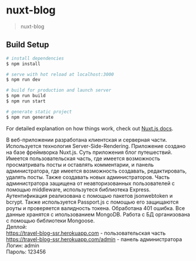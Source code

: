 # nuxt-blog

> nuxt-blog

## Build Setup

```bash
# install dependencies
$ npm install

# serve with hot reload at localhost:3000
$ npm run dev

# build for production and launch server
$ npm run build
$ npm run start

# generate static project
$ npm run generate
```

For detailed explanation on how things work, check out [Nuxt.js docs](https://nuxtjs.org).

В веб-приложении разработана клиентская и серверная части. Используется технология Server-Side-Rendering. Приложение создано на базе фреймворка Nuxt.js.
Суть приложения блог путешествий. Имеется пользовательская часть, где имеется возможность просматривать посты и оставлять комментарии, и панель администратора, где имеется возможность создавать, редактировать, удалять посты. Также создавать новых администраторов. Часть администратора защищена от неавторизованных пользователей c помощью middleware, использутеся библиотека Express.
Аутентификация реализована c помощью пакетов jsonwebtoken и bcrypt. Также используется Passport.js с помощью его защищаются роуты и проверяется валидность токена. Обработана 401 ошибка. 
Все данные хранятся с ипользованием MongoDB. Работа с БД организована с помощью библиотеки Mongoose.    
Деплой:    
https://travel-blog-ssr.herokuapp.com - пользовательская часть      
https://travel-blog-ssr.herokuapp.com/admin - панель администратора     
Логин: admin    
Пароль: 123456     
